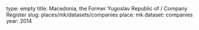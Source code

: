 type: empty
title: Macedonia, the Former Yugoslav Republic of / Company Register
slug: places/mk/datasets/companies
place: mk
dataset: companies
year: 2014
